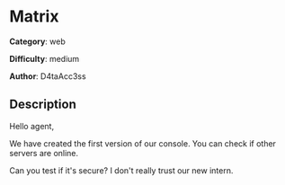 # Matrix

**Category**: web

**Difficulty**: medium

**Author**: D4taAcc3ss

## Description
Hello agent,

We have created the first version of our console. You can check if other servers are online.

Can you test if it's secure? I don't really trust our new intern.
